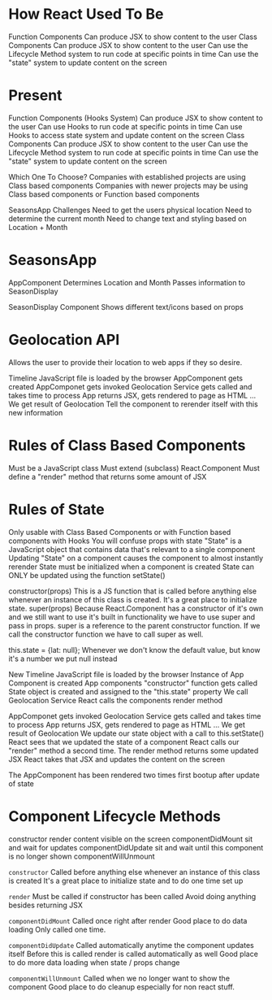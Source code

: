 # How React Used To Be
Function Components
  Can produce JSX to show content to the user
Class Components
  Can produce JSX to show content to the user
  Can use the Lifecycle Method system to run code at specific points in time
  Can use the "state" system to update content on the screen 


# Present
Function Components (Hooks System)
  Can produce JSX to show content to the user
  Can use Hooks to run code at specific points in time
  Can use Hooks to access state system and update content on the screen
Class Components
  Can produce JSX to show content to the user
  Can use the Lifecycle Method system to run code at specific points in time
  Can use the "state" system to update content on the screen 

Which One To Choose?
  Companies with established projects are using Class based components 
  Companies with newer projects may be using Class based components or Function based components

SeasonsApp Challenges
  Need to get the users physical location 
  Need to determine the current month
  Need to change text and styling based on Location + Month



# SeasonsApp
AppComponent
  Determines Location and Month 
  Passes information to SeasonDisplay

SeasonDisplay Component
  Shows different text/icons based on props

# Geolocation API
Allows the user to provide their location to web apps if they so desire.

Timeline
  JavaScript file is loaded by the browser
  AppComponent gets created
  AppComponet gets invoked
  Geolocation Service gets called and takes time to process
  App returns JSX, gets rendered to page as HTML
  ...
  We get result of Geolocation
  Tell the component to rerender itself with this new information

# Rules of Class Based Components
Must be a JavaScript class
Must extend (subclass) React.Component
Must define a "render" method that returns some amount of JSX

# Rules of State
Only usable with Class Based Components or with Function based components with Hooks
You will confuse props with state
"State" is a JavaScript object that contains data that's relevant to a single component
Updating "State" on a component causes the component to almost instantly rerender
State must be initialized when a component is created
State can ONLY be updated using the function setState()




constructor(props) 
  This is a JS function that is called before anything else whenever an instance of this class is created. It's a great place to initialize state.
super(props)
  Because React.Component has a constructor of it's own and we still want to use it's built in functionality we have to use super and pass in props.
  super is a reference to the parent constructor function.
  If we call the constructor function we have to call super as well.

this.state = {lat: null}; 
  Whenever we don't know the default value, but know it's a number we put null instead


New Timeline
  JavaScript file is loaded by the browser
  Instance of App Component is created
  App components "constructor" function gets called
  State object is created and assigned to the "this.state" property
  We call Geolocation Service
  React calls the components render method


  AppComponet gets invoked
  Geolocation Service gets called and takes time to process
  App returns JSX, gets rendered to page as HTML
  ...
  We get result of Geolocation
  We update our state object with a call to this.setState() 
  React sees that we updated the state of a component
  React calls our "render" method a second time.
  The render method returns some updated JSX
  React takes that JSX and updates the content on the screen

  The AppComponent has been rendered two times
    first bootup
    after update of state
  
  # Component Lifecycle Methods

  constructor
    render 
      content visible on the screen
        componentDidMount 
          sit and wait for updates
            componentDidUpdate 
              sit and wait until this component is no longer shown
                componentWillUnmount

`constructor`
   Called before anything else whenever an instance of this class is created
   It's a great place to initialize state and to do one time set up

`render`
  Must be called if constructor has been called 
  Avoid doing anything besides returning JSX

`componentDidMount`
  Called once right after render
  Good place to do data loading
  Only called one time.

`componentDidUpdate`
  Called automatically anytime the component updates itself
  Before this is called render is called automatically as well
  Good place to do more data loading when state / props change


`componentWillUnmount`
  Called when we no longer want to show the component
  Good place to do cleanup especially for non react stuff. 

